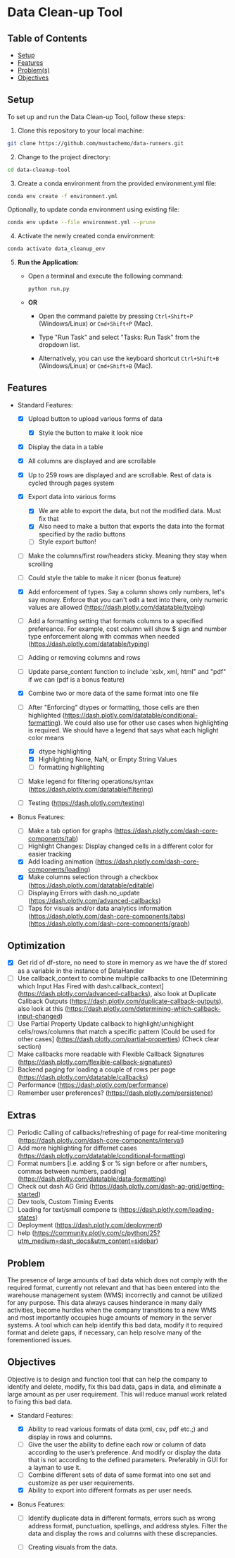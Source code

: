 # Data Clean-up Tool

## Table of Contents

- [Setup](#setup)
- [Features](#features)
- [Problem(s)](#problem)
- [Objectives](#objectives)


## Setup

To set up and run the Data Clean-up Tool, follow these steps:

1. Clone this repository to your local machine:

  ```bash
  git clone https://github.com/mustachemo/data-runners.git
  ```

2. Change to the project directory:

  ```bash
  cd data-cleanup-tool
  ```

3. Create a conda environment from the provided environment.yml file:

  ```bash
  conda env create -f environment.yml
  ```

  Optionally, to update conda environment using existing file:
  
  ```bash
  conda env update --file environment.yml --prune
  ```

4. Activate the newly created conda environment:

  ```bash
  conda activate data_cleanup_env
  ```

5. **Run the Application:**

   - Open a terminal and execute the following command:
   
     ```bash
     python run.py
     ```

   - **OR**

     - Open the command palette by pressing `Ctrl+Shift+P` (Windows/Linux) or `Cmd+Shift+P` (Mac).

     - Type "Run Task" and select "Tasks: Run Task" from the dropdown list.

     - Alternatively, you can use the keyboard shortcut `Ctrl+Shift+B` (Windows/Linux) or `Cmd+Shift+B` (Mac).

## Features

- Standard Features:

  - [x] Upload button to upload various forms of data 
    - [x] Style the button to make it look nice
  - [x] Display the data in a table
  - [x] All columns are displayed and are scrollable
  - [x] Up to 259 rows are displayed and are scrollable. Rest of data is cycled through pages system
  - [x] Export data into various forms
    - [x] We are able to export the data, but not the modified data. Must fix that
    - [x] Also need to make a button that exports the data into the format specified by the radio buttons
    - [ ] Style export button!
  - [ ] Make the columns/first row/headers sticky. Meaning they stay when scrolling

  - [ ] Could style the table to make it nicer (bonus feature)
  - [x] Add enforcement of types. Say a column shows only numbers, let's say money. Enforce that you can't edit a text into there, only numeric values are allowed (https://dash.plotly.com/datatable/typing)
  - [ ] Add a formatting setting that formats columns to a specified prefereance. For example, cost column will show $ sign and number type enforcement along with commas when needed (https://dash.plotly.com/datatable/typing)
  - [ ] Adding or removing columns and rows
  - [ ] Update parse_content function to include 'xslx, xml, html" and "pdf" if we can (pdf is a bonus feature)
  - [x] Combine two or more data of the same format into one file
  - [ ] After "Enforcing" dtypes or formatting, those cells are then highlighted (https://dash.plotly.com/datatable/conditional-formatting). We could also use for other use cases when highlighting is required. We should have a legend that says what each higlight color means
    - [x] dtype highlighting
    - [x] Highlighting None, NaN, or Empty String Values
    - [ ] formatting highlighting
  - [ ] Make legend for filtering operations/syntax (https://dash.plotly.com/datatable/filtering)
  - [ ] Testing (https://dash.plotly.com/testing)

- Bonus Features:

  - [ ] Make a tab option for graphs (https://dash.plotly.com/dash-core-components/tab)
  - [ ] Highlight Changes: Display changed cells in a different color for easier tracking
  - [x] Add loading animation (https://dash.plotly.com/dash-core-components/loading)
  - [x] Make columns selection through a checkbox (https://dash.plotly.com/datatable/editable)
  - [ ] Displaying Errors with dash.no_update (https://dash.plotly.com/advanced-callbacks)
  - [ ] Taps for visuals and/or data analytics information (https://dash.plotly.com/dash-core-components/tabs) (https://dash.plotly.com/dash-core-components/graph)

## Optimization

- [x] Get rid of df-store, no need to store in memory as we have the df stored as a variable in the instance of DataHandler
- [ ] Use callback_context to combine multiple callbacks to one [Determining which Input Has Fired with dash.callback_context] (https://dash.plotly.com/advanced-callbacks), also look at Duplicate Callback Outputs (https://dash.plotly.com/duplicate-callback-outputs), also look at this (https://dash.plotly.com/determining-which-callback-input-changed)
- [ ] Use Partial Property Update callback to highlight/unhighlight cells/rows/columns that match a specific pattern [Could be used for other cases] (https://dash.plotly.com/partial-properties) (Check clear section)
- [ ] Make callbacks more readable with Flexible Callback Signatures (https://dash.plotly.com/flexible-callback-signatures)
- [ ] Backend paging for loading a couple of rows per page (https://dash.plotly.com/datatable/callbacks)
- [ ] Performance (https://dash.plotly.com/performance)
- [ ] Remember user preferences? (https://dash.plotly.com/persistence)

## Extras

- [ ] Periodic Calling of callbacks/refreshing of page for real-time monitering (https://dash.plotly.com/dash-core-components/interval)
- [ ] Add more highlighting for differnet cases (https://dash.plotly.com/datatable/conditional-formatting)
- [ ] Format numbers [i.e. adding $ or % sign before or after numbers, commas between numbers, padding] (https://dash.plotly.com/datatable/data-formatting)
- [ ] Check out dash AG Grid (https://dash.plotly.com/dash-ag-grid/getting-started)
- [ ] Dev tools, Custom Timing Events
- [ ] Loading for text/small compone ts (https://dash.plotly.com/loading-states)
- [ ] Deployment (https://dash.plotly.com/deployment)
- [ ] help (https://community.plotly.com/c/python/25?utm_medium=dash_docs&utm_content=sidebar)

## Problem

The presence of large amounts of bad data which does not comply with the required format, currently not relevant and that has been entered into the warehouse management system (WMS) incorrectly and cannot be utilized for any purpose. This data always causes hinderance in many daily activities, become hurdles when the company transitions to a new WMS and most importantly occupies huge amounts of memory in the server systems. A tool which can help identify this bad data, modify it to required format and delete gaps, if necessary, can help resolve many of the forementioned issues.

## Objectives 

Objective is to design and function tool that can help the company to identify and delete, modify, fix this bad data, gaps in data, and eliminate a large amount as per user requirement. This will reduce manual work related to fixing this bad data.

- Standard Features:

  - [x] Ability to read various formats of data (xml, csv, pdf etc.;) and display in rows and columns.
  - [ ] Give the user the ability to define each row or column of data according to the user’s preference. And modify or
display the data that is not according to the defined parameters. Preferably in GUI for a layman to use it.
  - [ ] Combine different sets of data of same format into one set and customize as per user requirements.
  - [x] Ability to export into different formats as per user needs.

- Bonus Features:

  - [ ] Identify duplicate data in different formats, errors such as wrong address format, punctuation, spellings, and
address styles. Filter the data and display the rows and columns with these discrepancies.
  - [ ] Creating visuals from the data.

